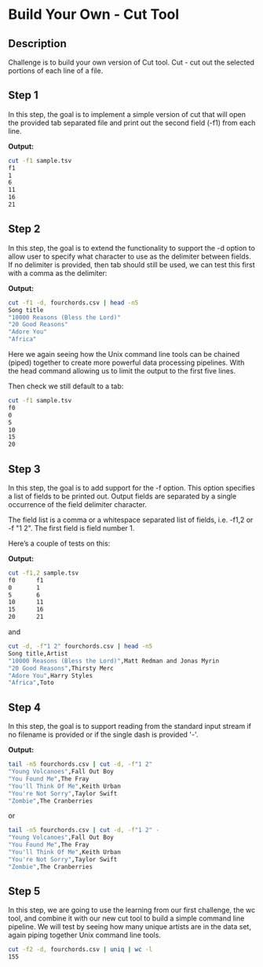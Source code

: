 # Build Your Own - Cut Tool

## Description

Challenge is to build your own version of Cut tool.
Cut - cut out the selected portions of each line of a file.

## Step 1

In this step, the goal is to implement a simple version of cut that will open the provided tab separated file and print out the second field (-f1) from each line. 

**Output:**
```bash
cut -f1 sample.tsv
f1
1
6
11
16
21
```

## Step 2

In this step, the goal is to extend the functionality to support the -d option to allow user to specify what character to use as the delimiter between fields. If no delimiter is provided, then tab should still be used, we can test this first with a comma as the delimiter:

**Output:**
```bash
cut -f1 -d, fourchords.csv | head -n5
Song title
"10000 Reasons (Bless the Lord)"
"20 Good Reasons"
"Adore You"
"Africa"
```

Here we again seeing how the Unix command line tools can be chained (piped) together to create more powerful data processing pipelines. With the head command allowing us to limit the output to the first five lines.

Then check we still default to a tab:

```bash
cut -f1 sample.tsv
f0
0
5
10
15
20
```

## Step 3

In this step, the goal is to add support for the -f option. This option specifies a list of fields to be printed out. Output fields are separated by a single occurrence of the field delimiter character.

The field list is a comma or a whitespace separated list of fields, i.e. -f1,2 or -f "1 2". The first field is field number 1.

Here’s a couple of tests on this:

**Output:**
```bash
cut -f1,2 sample.tsv
f0      f1
0       1
5       6
10      11
15      16
20      21
```
and

```bash
cut -d, -f"1 2" fourchords.csv | head -n5
Song title,Artist
"10000 Reasons (Bless the Lord)",Matt Redman and Jonas Myrin
"20 Good Reasons",Thirsty Merc
"Adore You",Harry Styles
"Africa",Toto
```

## Step 4

In this step, the goal is to support reading from the standard input stream if no filename is provided or if the single dash is provided '-'.

**Output:**
```bash
tail -n5 fourchords.csv | cut -d, -f"1 2"
"Young Volcanoes",Fall Out Boy
"You Found Me",The Fray
"You'll Think Of Me",Keith Urban
"You're Not Sorry",Taylor Swift
"Zombie",The Cranberries
```

or

```bash
tail -n5 fourchords.csv | cut -d, -f"1 2" -
"Young Volcanoes",Fall Out Boy
"You Found Me",The Fray
"You'll Think Of Me",Keith Urban
"You're Not Sorry",Taylor Swift
"Zombie",The Cranberries
```

## Step 5

In this step, we are going to use the learning from our first challenge, the wc tool, and combine it with our new cut tool to build a simple command line pipeline. We will test by seeing how many unique artists are in the data set, again piping together Unix command line tools.

```bash
cut -f2 -d, fourchords.csv | uniq | wc -l
155
```